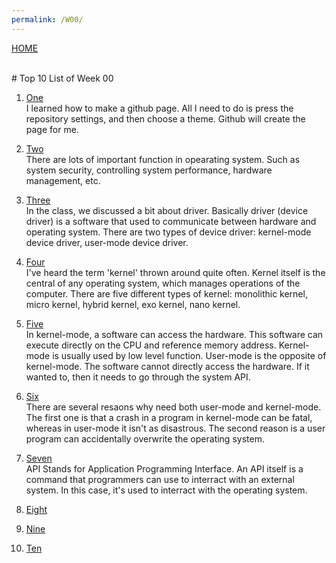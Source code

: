 ```yaml
---
permalink: /W00/
---
```

[HOME](../)

<br>
# Top 10 List of Week 00

1. [One](https://guides.github.com/features/pages/)<br>
I learned how to make a github page. All I need to do is press the repository settings, and then choose a theme. Github will create the page for me.

2. [Two](https://www.geeksforgeeks.org/functions-of-operating-system/)<br>
There are lots of important function in opearating system. Such as system security, controlling system performance, hardware management, etc.

3. [Three](https://www.geeksforgeeks.org/device-driver-and-its-purpose/)<br>
In the class, we discussed a bit about driver. Basically driver (device driver) is a software that used to communicate between hardware and operating system. There are two types of device driver: kernel-mode device driver, user-mode device driver.

4. [Four](https://www.geeksforgeeks.org/kernel-in-operating-system/)<br>
I've heard the term 'kernel' thrown around quite often. Kernel itself is the central of any operating system, which manages operations of the computer. There are five different types of kernel: monolithic kernel, micro kernel, hybrid kernel, exo kernel, nano kernel.

5. [Five](https://stackoverflow.com/questions/1311402/what-is-the-difference-between-user-and-kernel-modes-in-operating-systems)<br>
In kernel-mode, a software can access the hardware. This software can execute directly on the CPU and reference memory address. Kernel-mode is usually used by low level function. User-mode is the opposite of kernel-mode. The software cannot directly access the hardware. If it wanted to, then it needs to go through the system API.

6. [Six](https://www.tutorialspoint.com/User-Mode-vs-Kernel-Mode)<br>
There are several resaons why need both user-mode and kernel-mode. The first one is that a crash in a program in kernel-mode can be fatal, whereas in user-mode it isn't as disastrous. The second reason is a user program can accidentally overwrite the operating system.

7. [Seven](https://techterms.com/definition/api)<br>
API Stands for Application Programming Interface. An API itself is a command that programmers can use to interract with an external system. In this case, it's used to interract with the operating system.

8. [Eight]()<br>


9. [Nine]()<br>


10. [Ten]()<br>

